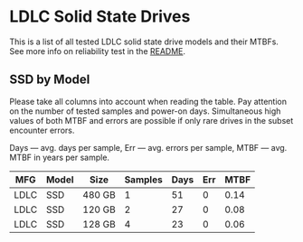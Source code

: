 LDLC Solid State Drives
=======================

This is a list of all tested LDLC solid state drive models and their MTBFs. See
more info on reliability test in the [README](https://github.com/linuxhw/SMART).

SSD by Model
------------

Please take all columns into account when reading the table. Pay attention on the
number of tested samples and power-on days. Simultaneous high values of both MTBF
and errors are possible if only rare drives in the subset encounter errors.

Days   — avg. days per sample,
Err    — avg. errors per sample,
MTBF   — avg. MTBF in years per sample.

| MFG       | Model              | Size   | Samples | Days  | Err   | MTBF   |
|-----------|--------------------|--------|---------|-------|-------|--------|
| LDLC      | SSD                | 480 GB | 1       | 51    | 0     | 0.14   |
| LDLC      | SSD                | 120 GB | 2       | 27    | 0     | 0.08   |
| LDLC      | SSD                | 128 GB | 4       | 23    | 0     | 0.06   |
